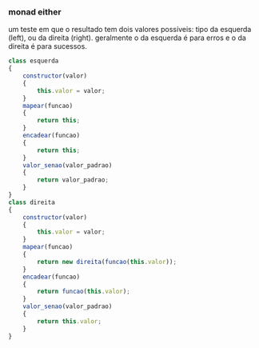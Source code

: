 ### monad either

um teste em que o resultado tem dois valores possíveis: tipo da esquerda (left), ou da direita (right). geralmente o da esquerda é para erros e o da direita é para sucessos.

```javascript
class esquerda
{
    constructor(valor)
    {
        this.valor = valor;
    }
    mapear(funcao)
    {
        return this;
    }
    encadear(funcao)
    {
        return this;
    }
    valor_senao(valor_padrao)
    {
        return valor_padrao;
    }
}
class direita
{
    constructor(valor)
    {
        this.valor = valor;
    }
    mapear(funcao)
    {
        return new direita(funcao(this.valor));
    }
    encadear(funcao)
    {
        return funcao(this.valor);
    }
    valor_senao(valor_padrao)
    {
        return this.valor;
    }
}
```
